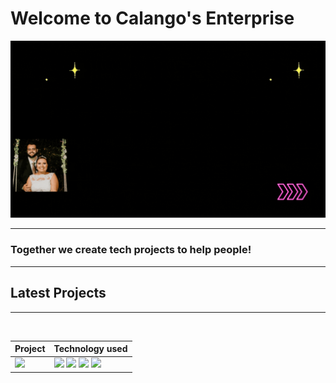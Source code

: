 # Welcome to Calango's Enterprise

<p align="center">
    <img src="profile\images\Calangos_Enterprise_Frente.gif">
</p>

---

### **Together we create tech projects to help people!**

---

## Latest Projects

---

<br>

|Project|Technology used|
|---|---|
|[![](https://img.shields.io/badge/Wedding_Website-FF00D7?style=for-the-badge&logo=github&logoColor=black)](https://calangosenterprise.github.io/Gabriel_e_Liliane/)| ![](https://img.shields.io/badge/JavaScript-323330?style=for-the-badge&logo=javascript&logoColor=F7DF1E) ![](https://img.shields.io/badge/HTML5-E34F26?style=for-the-badge&logo=html5&logoColor=white) ![](https://img.shields.io/badge/CSS3-1572B6?style=for-the-badge&logo=css3&logoColor=white) ![](https://img.shields.io/badge/GitHub_Pages-100000?style=for-the-badge&logo=github&logoColor=white)|

